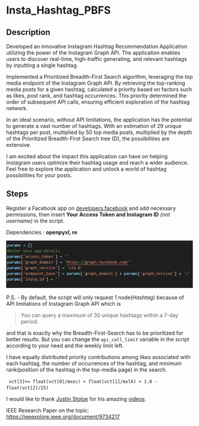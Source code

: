# Insta_Hashtag_PBFS
## Description
Developed an innovative Instagram Hashtag Recommendation Application utilizing the power of the Instagram Graph API. The application enables users to discover real-time, high-traffic generating, and relevant hashtags by inputting a single hashtag.

Implemented a Prioritized Breadth-First Search algorithm, leveraging the top media endpoint of the Instagram Graph API. By retrieving the top-ranking media posts for a given hashtag, calculated a priority based on factors such as likes, post rank, and hashtag occurrences. This priority determined the order of subsequent API calls, ensuring efficient exploration of the hashtag network.

In an ideal scenario, without API limitations, the application has the potential to generate a vast number of hashtags. With an estimation of 29 unique hashtags per post, multiplied by 50 top media posts, multiplied by the depth of the Prioritized Breadth-First Search tree (D), the possibilities are extensive.

I am excited about the impact this application can have on helping Instagram users optimize their hashtag usage and reach a wider audience. Feel free to explore the application and unlock a world of hashtag possibilities for your posts.

## Steps
Register a Facebook app on [developers.facebook](https://developers.facebook.com/) and add necessary permissions, then insert **Your Access Token and Instagram ID** *(not username)* in the script.

Dependencies : **openpyxl, re**

![Alt text](https://github.com/rishabhaskar2304/Insta_Hashtag_PBFS/blob/main/Screenshot%20(6).png)

P.S. - By default, the script will only request 1 node(*Hashtag*) because of API limitations of Instagram Graph API which is 
> You can query a maximum of 30 unique hashtags within a 7-day period.

and that is exactly why the Breadth-First-Search has to be prioritized for better results.
But you can change the `api_call_limit` variable in the script according to your need and the weekly limit left.
 
I have equally distributed priority contributions among likes associated with each hashtag, the number of occurrences of the hashtag, and minimum rank(position of the hashtag in the top-media page) in the search.


```  vct[3]+= float(vct[0]/mxoc) + float(vct[1]/mxlk) + 1.0 - float(vct[2]/25)  ```


I would like to thank [Justin Stolpe](https://github.com/jstolpe) for his amazing [videos](https://www.youtube.com/c/justinstolpe/playlists).

IEEE Research Paper on the topic: https://ieeexplore.ieee.org/document/9734217
